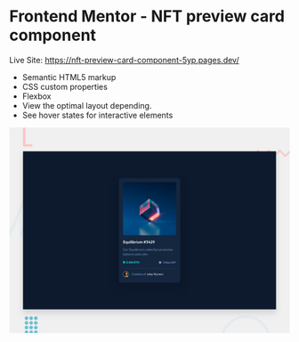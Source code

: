 # Frontend Mentor - NFT preview card component

Live Site: https://nft-preview-card-component-5yp.pages.dev/

- Semantic HTML5 markup
- CSS custom properties
- Flexbox
- View the optimal layout depending.
- See hover states for interactive elements

![Design preview for the NFT preview card component coding challenge](./design/desktop-preview.jpg)
